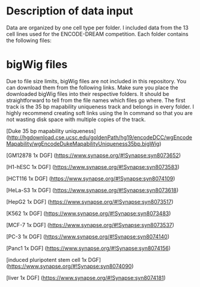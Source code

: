 Description of data input
=========================

Data are organized by one cell type per folder. I included data from the 13 cell lines used for the ENCODE-DREAM competition. Each folder contains the following files:

bigWig files
============

Due to file size limits, bigWig files are not included in this repository. You can download them from the following links. Make sure you place the downloaded bigWig files into their respective folders. It should be straightforward to tell from the file names which files go where. The first track is the 35 bp mapability uniqueness track and belongs in every folder. I highly recommend creating soft links using the ln command so that you are not wasting disk space with multiple copies of the track.

[Duke 35 bp mapability uniqueness] (http://hgdownload.cse.ucsc.edu/goldenPath/hg19/encodeDCC/wgEncodeMapability/wgEncodeDukeMapabilityUniqueness35bp.bigWig)

[GM12878 1x DGF] (https://www.synapse.org/#!Synapse:syn8073652)

[H1-hESC 1x DGF] (https://www.synapse.org/#!Synapse:syn8073583)

[HCT116 1x DGF] (https://www.synapse.org/#!Synapse:syn8074109)

[HeLa-S3 1x DGF] (https://www.synapse.org/#!Synapse:syn8073618)

[HepG2 1x DGF] (https://www.synapse.org/#!Synapse:syn8073517)

[K562 1x DGF] (https://www.synapse.org/#!Synapse:syn8073483)

[MCF-7 1x DGF] (https://www.synapse.org/#!Synapse:syn8073537)

[PC-3 1x DGF] (https://www.synapse.org/#!Synapse:syn8074140)

[Panc1 1x DGF] (https://www.synapse.org/#!Synapse:syn8074156)

[induced pluripotent stem cell 1x DGF] (https://www.synapse.org/#!Synapse:syn8074090)

[liver 1x DGF] (https://www.synapse.org/#!Synapse:syn8074181)

